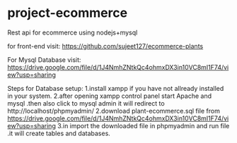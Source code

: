 # project-ecommerce
Rest api for ecommerce using nodejs+mysql

for front-end visit: https://github.com/sujeet127/ecommerce-plants

For Mysql Database visit:
https://drive.google.com/file/d/1J4NmhZNtkQc4ohmxDX3in10VC8mI1F74/view?usp=sharing


Steps for Database setup:
1.install xampp if you have not allready installed in your system. 
2.after opening xampp control panel start Apache and mysql .then also click to mysql admin  it will redirect to http://localhost/phpmyadmin/
2.download plant-ecommerce.sql file from https://drive.google.com/file/d/1J4NmhZNtkQc4ohmxDX3in10VC8mI1F74/view?usp=sharing
3.in import the downloaded file in phpmyadmin and run file .it will create tables and databases.





